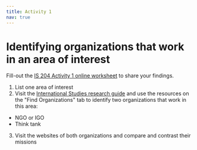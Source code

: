 ```yaml
---
title: Activity 1
nav: true
---
```

# Identifying organizations that work in an area of interest

Fill-out the <a href="https://uidaho.co1.qualtrics.com/jfe/form/SV_5p3ebQ4EM2UiPCB" target="_blank">IS 204 Activity 1 online worksheet</a> to share your findings.

1. List one area of interest
2. Visit the <a href="https://libguides.uidaho.edu/IntlStudies" targe="_blank">International Studies research guide</a> and use the resources on the "Find Organizations" tab to identify two  organizations that work in this area:
  - NGO or IGO 
  - Think tank
3. Visit the websites of both organizations and compare and contrast their missions

